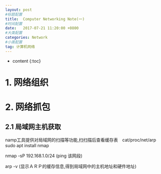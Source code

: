 ```yaml
---
layout: post
#标题配置
title:  Computer Networking Note(一)
#时间配置
date:   2017-07-21 11:20:00 +0800
#大类配置
categories: Network
#小类配置
tag: 计算机网络
---
```


* content
{:toc}

# 1. 网络组织

# 2. 网络抓包
## 2.1 局域网主机获取
namp工具提供对局域网的扫描等功能,扫扫描后查看缓存表　cat/proc/net/arp<br/>
sudo apt install nmap

nmap -sP 192.168.1.0/24 (ping 该网段)

arp -v (显示ＡＲＰ的缓存信息,得到局域网中的主机地址和硬件地址)